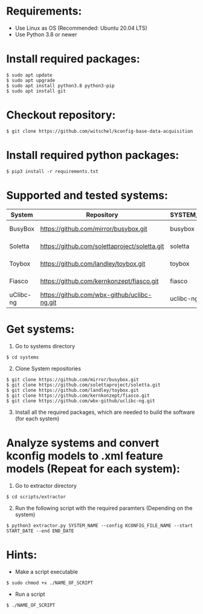 # Requirements:
* Use Linux as OS (Recommended: Ubuntu 20.04 LTS)
* Use Python 3.8 or newer 

# Install required packages:
``` 
$ sudo apt update
$ sudo apt upgrade
$ sudo apt install python3.8 python3-pip
$ sudo apt install git
```

# Checkout repository:
```
$ git clone https://github.com/witschel/kconfig-base-data-acquisition
```

# Install required python packages:
``` 
$ pip3 install -r requirements.txt
```

# Supported and tested systems:
|System|Repository|SYSTEM_NAME|KCONFIG_FILE_NAME|START_DATE|END_DATE|
|---|---|---|---|---|---|
|BusyBox|https://github.com/mirror/busybox.git|busybox|Config.in|1999-10-05|2021-01-01|
|Soletta|https://github.com/solettaproject/soletta.git|soletta|Kconfig|2015-08-13|2018-07-10|
|Toybox|https://github.com/landley/toybox.git|toybox|Config.in|2006-10-30|2021-01-01|
|Fiasco|https://github.com/kernkonzept/fiasco.git|fiasco|Kconfig|1970-01-01|2021-01-01|
|uClibc-ng|https://github.com/wbx-github/uclibc-ng.git|uclibc-ng|Config.in|1970-01-01|2021-01-01|

# Get systems:
1. Go to systems directory
``` 
$ cd systems
```
2. Clone System repositories
```
$ git clone https://github.com/mirror/busybox.git
$ git clone https://github.com/solettaproject/soletta.git
$ git clone https://github.com/landley/toybox.git
$ git clone https://github.com/kernkonzept/fiasco.git
$ git clone https://github.com/wbx-github/uclibc-ng.git
```
3. Install all the required packages, which are needed to build the software (for each system)

# Analyze systems and convert kconfig models to .xml feature models (Repeat for each system):
1. Go to extractor directory
```
$ cd scripts/extractor
```
2. Run the following script with the required paramters (Depending on the system)
```
$ python3 extractor.py SYSTEM_NAME --config KCONFIG_FILE_NAME --start START_DATE --end END_DATE
```

# Hints:
* Make a script executable
``` 
$ sudo chmod +x ./NAME_OF_SCRIPT
```
* Run a script
``` 
$ ./NAME_OF_SCRIPT
```
